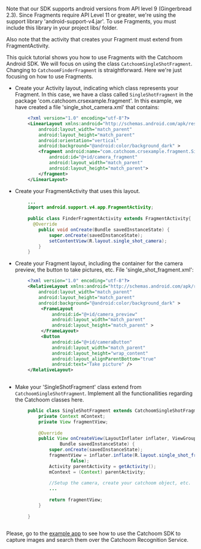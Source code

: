 Note that our SDK supports android versions from API level 9 (Gingerbread 2.3). Since Fragments require API Level 11 or greater, we're using the support library 'android-support-v4.jar'. To use Fragments, you must include this library in your project libs/ folder. 

Also note that the activity that creates your Fragment must extend from FragmentActivity. 
  
This quick tutorial shows you how to use Fragments with the Catchoom Android SDK. We will focus on using the class `CatchoomSingleShotFragment`. Changing to `CatchoomFinderFragment` is straightforward. Here we're just focusing on how to use Fragments. 

* Create your Activity layout, indicating which class represents your Fragment. In this case, we have a class called `SingleShotFragment` in the package 'com.catchoom.crsexample.fragment'. In this example, we have created a file 'single_shot_camera.xml' that contains:

```xml
        <?xml version="1.0" encoding="utf-8"?>
        <LinearLayout xmlns:android="http://schemas.android.com/apk/res/android"
            android:layout_width="match_parent"
            android:layout_height="match_parent"
            android:orientation="vertical"
            android:background="@android:color/background_dark" >
            <fragment android:name="com.catchoom.crsexample.fragment.SingleShotFragment"
            	android:id="@+id/camera_fragment"
            	android:layout_width="match_parent"
            	android:layout_height="match_parent">
        	</fragment>
        </LinearLayout>
```

* Create your FragmentActivity that uses this layout.  

```java
        ...
        import android.support.v4.app.FragmentActivity;
        
        public class FinderFragmentActivity extends FragmentActivity{
          @Override
            public void onCreate(Bundle savedInstanceState) {
                super.onCreate(savedInstanceState);
                setContentView(R.layout.single_shot_camera);
            }
        }
```
* Create your Fragment layout, including the container for the camera preview, the button to take pictures, etc. File 'single_shot_fragment.xml':

        
```xml
        <?xml version="1.0" encoding="utf-8"?>
        <RelativeLayout xmlns:android="http://schemas.android.com/apk/res/android"
            android:layout_width="match_parent"
            android:layout_height="match_parent"
            android:background="@android:color/background_dark" >
             <FrameLayout
                 android:id="@+id/camera_preview"
                 android:layout_width="match_parent"
                 android:layout_height="match_parent" >
             </FrameLayout>
             <Button
                 android:id="@+id/cameraButton"
                 android:layout_width="match_parent"
                 android:layout_height="wrap_content"
                 android:layout_alignParentBottom="true"
                 android:text="Take picture" />
        </RelativeLayout>
        
```

* Make your 'SingleShotFragment' class extend from `CatchoomSingleShotFragment`. Implement all the functionallities regarding the Catchoom classes here.

```java
        public class SingleShotFragment extends CatchoomSingleShotFragment {
        	private Context mContext;
        	private View fragmentView;
        
        	@Override
        	public View onCreateView(LayoutInflater inflater, ViewGroup container,
        			Bundle savedInstanceState) {
        		super.onCreate(savedInstanceState);
        		fragmentView = inflater.inflate(R.layout.single_shot_fragment, container,
        				false);
        		Activity parentActivity = getActivity();
        		mContext = (Context) parentActivity;
        		
        		//Setup the camera, create your catchoom object, etc.
        		...
        
        		return fragmentView;
        	}
        
        }
        
```

Please, go to the [example app](https://github.com/Catchoom/catchoom-example-android/blob/master/README.md#example-app) to see how to use the Catchoom SDK to capture images and search them over the Catchoom Recognition Service.